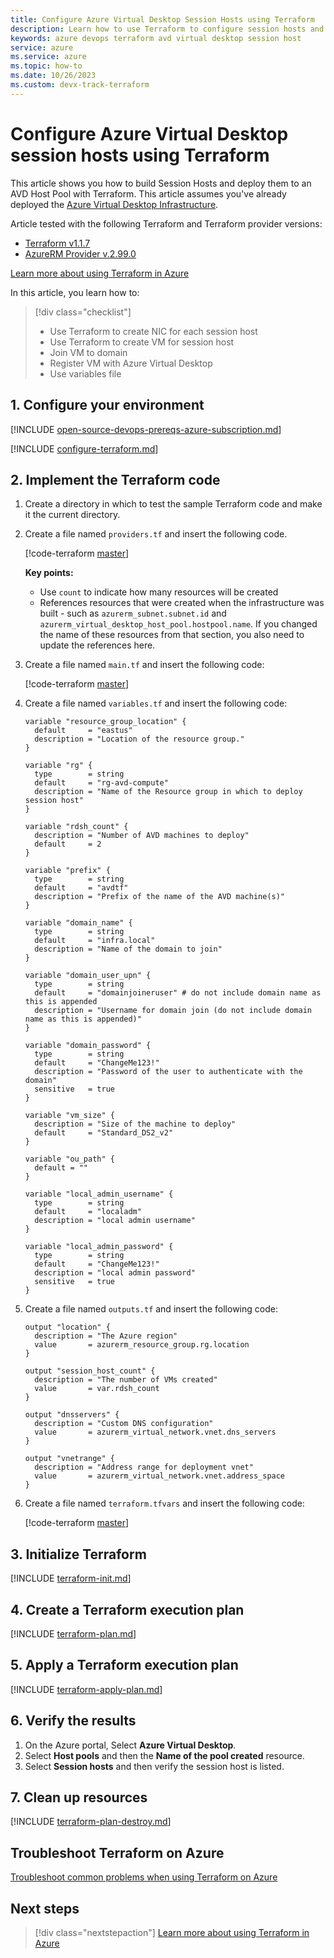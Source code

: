 ```yaml
---
title: Configure Azure Virtual Desktop Session Hosts using Terraform
description: Learn how to use Terraform to configure session hosts and add them to a host pool.
keywords: azure devops terraform avd virtual desktop session host
service: azure
ms.service: azure
ms.topic: how-to
ms.date: 10/26/2023
ms.custom: devx-track-terraform
---
```


# Configure Azure Virtual Desktop session hosts using Terraform

This article shows you how to build Session Hosts and deploy them to an AVD Host Pool with Terraform. This article assumes you've already deployed the [Azure Virtual Desktop Infrastructure](../terraform/configure-azure-virtual-desktop.md).

Article tested with the following Terraform and Terraform provider versions:

- [Terraform v1.1.7](https://releases.hashicorp.com/terraform/)
- [AzureRM Provider v.2.99.0](https://registry.terraform.io/providers/hashicorp/azurerm/latest/docs)

[Learn more about using Terraform in Azure](/azure/terraform)

In this article, you learn how to:

> [!div class="checklist"]
> * Use Terraform to create NIC for each session host
> * Use Terraform to create VM for session host
> * Join VM to domain
> * Register VM with Azure Virtual Desktop
> * Use variables file

## 1. Configure your environment

[!INCLUDE [open-source-devops-prereqs-azure-subscription.md](../includes/open-source-devops-prereqs-azure-subscription.md)]

[!INCLUDE [configure-terraform.md](includes/configure-terraform.md)]

## 2. Implement the Terraform code

1. Create a directory in which to test the sample Terraform code and make it the current directory.

1. Create a file named `providers.tf` and insert the following code.

    [!code-terraform [master](../../terraform_samples/quickstart/101-azure-virtual-desktop/provider.tf)]

    **Key points:**

    - Use `count` to indicate how many resources will be created
    - References resources that were created when the infrastructure was built - such as `azurerm_subnet.subnet.id` and `azurerm_virtual_desktop_host_pool.hostpool.name`.  If you  changed the name of these resources from that section, you also need to update the references here.

1. Create a file named `main.tf` and insert the following code:

    [!code-terraform [master](../../terraform_samples/quickstart/101-azure-virtual-desktop/host.tf)]

1. Create a file named `variables.tf` and insert the following code:

    ```
    variable "resource_group_location" {
      default     = "eastus"
      description = "Location of the resource group."
    }
    
    variable "rg" {
      type        = string
      default     = "rg-avd-compute"
      description = "Name of the Resource group in which to deploy session host"
    }
    
    variable "rdsh_count" {
      description = "Number of AVD machines to deploy"
      default     = 2
    }
    
    variable "prefix" {
      type        = string
      default     = "avdtf"
      description = "Prefix of the name of the AVD machine(s)"
    }
    
    variable "domain_name" {
      type        = string
      default     = "infra.local"
      description = "Name of the domain to join"
    }
    
    variable "domain_user_upn" {
      type        = string
      default     = "domainjoineruser" # do not include domain name as this is appended
      description = "Username for domain join (do not include domain name as this is appended)"
    }
    
    variable "domain_password" {
      type        = string
      default     = "ChangeMe123!"
      description = "Password of the user to authenticate with the domain"
      sensitive   = true
    }
    
    variable "vm_size" {
      description = "Size of the machine to deploy"
      default     = "Standard_DS2_v2"
    }
    
    variable "ou_path" {
      default = ""
    }
    
    variable "local_admin_username" {
      type        = string
      default     = "localadm"
      description = "local admin username"
    }
    
    variable "local_admin_password" {
      type        = string
      default     = "ChangeMe123!"
      description = "local admin password"
      sensitive   = true
    }
    ```
    
1. Create a file named `outputs.tf` and insert the following code:
    
    ```
    output "location" {
      description = "The Azure region"
      value       = azurerm_resource_group.rg.location
    }
    
    output "session_host_count" {
      description = "The number of VMs created"
      value       = var.rdsh_count
    }
    
    output "dnsservers" {
      description = "Custom DNS configuration"
      value       = azurerm_virtual_network.vnet.dns_servers
    }
    
    output "vnetrange" {
      description = "Address range for deployment vnet"
      value       = azurerm_virtual_network.vnet.address_space
    }
    ```
    
1. Create a file named `terraform.tfvars` and insert the following code:

    [!code-terraform [master](../../terraform_samples/quickstart/101-azure-virtual-desktop/environments/sample.tfvars)]

## 3. Initialize Terraform

[!INCLUDE [terraform-init.md](includes/terraform-init.md)]

## 4. Create a Terraform execution plan

[!INCLUDE [terraform-plan.md](includes/terraform-plan.md)]

## 5. Apply a Terraform execution plan

[!INCLUDE [terraform-apply-plan.md](includes/terraform-apply-plan.md)]

## 6. Verify the results

1. On the Azure portal, Select **Azure Virtual Desktop**.
1. Select **Host pools** and then the **Name of the pool created** resource.
1. Select **Session hosts** and then verify the session host is listed.

## 7. Clean up resources

[!INCLUDE [terraform-plan-destroy.md](includes/terraform-plan-destroy.md)]

## Troubleshoot Terraform on Azure

[Troubleshoot common problems when using Terraform on Azure](troubleshoot.md)

## Next steps

> [!div class="nextstepaction"]
> [Learn more about using Terraform in Azure](/azure/terraform)
